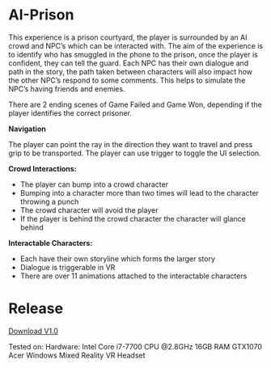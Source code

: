 # AI-Prison
This experience is a prison courtyard, the player is surrounded by an AI crowd and NPC’s which can be interacted with. The aim of the experience is to identify who has smuggled in the phone to the prison, once the player is confident, they can tell the guard. Each NPC has their own dialogue and path in the story, the path taken between characters will also impact how the other NPC’s respond to some comments. This helps to simulate the NPC’s having friends and enemies. 

There are 2 ending scenes of Game Failed and Game Won, depending if the player identifies the correct prisoner.

**Navigation**

The player can point the ray in the direction they want to travel and press grip to be transported. The player can use trigger to toggle the UI selection.

**Crowd Interactions:**

- The player can bump into a crowd character
- Bumping into a character more than two times will lead to the character throwing a punch
- The crowd character will avoid the player
- If the player is behind the crowd character the character will glance behind

**Interactable Characters:**

- Each have their own storyline which forms the larger story
- Dialogue is triggerable in VR
- There are over 11 animations attached to the interactable characters

# Release

[Download V1.0](https://github.com/joecharm/AI-Prison/releases/download/V1/AI-Prison-FinalBuild.zip)

Tested on:
  Hardware:
  Intel Core i7-7700 CPU @2.8GHz
  16GB RAM
  GTX1070
  Acer Windows Mixed Reality VR Headset

